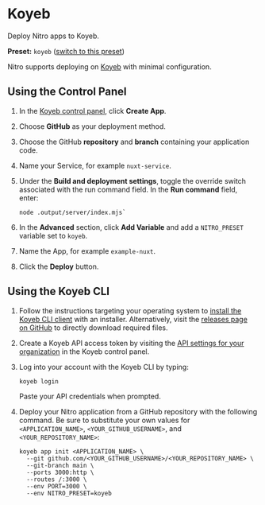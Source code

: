 # Koyeb

Deploy Nitro apps to Koyeb.

**Preset:** `koyeb` ([switch to this preset](/deploy/#changing-the-deployment-preset))

Nitro supports deploying on [Koyeb](https://www.koyeb.com/) with minimal configuration.

## Using the Control Panel

1. In the [Koyeb control panel](https://app.koyeb.com/), click **Create App**.

1. Choose **GitHub** as your deployment method.

1. Choose the GitHub **repository** and **branch** containing your application code.

1. Name your Service, for example `nuxt-service`.

1. Under the **Build and deployment settings**, toggle the override switch associated with the run command field.  In the **Run command** field, enter:

   ```
   node .output/server/index.mjs`
   ```

1. In the **Advanced** section, click **Add Variable** and add a `NITRO_PRESET` variable set to `koyeb`.

1. Name the App, for example `example-nuxt`.

1. Click the **Deploy** button.

## Using the Koyeb CLI

1. Follow the instructions targeting your operating system to [install the Koyeb CLI client](https://www.koyeb.com/docs/cli/installation) with an installer.  Alternatively, visit the [releases page on GitHub](https://github.com/koyeb/koyeb-cli/releases) to directly download required files.

1. Create a Koyeb API access token by visiting the [API settings for your organization](https://app.koyeb.com/settings/api) in the Koyeb control panel.

1. Log into your account with the Koyeb CLI by typing:

   ```
   koyeb login
   ```

   Paste your API credentials when prompted.

1. Deploy your Nitro application from a GitHub repository with the following command.  Be sure to substitute your own values for `<APPLICATION_NAME>`, `<YOUR_GITHUB_USERNAME>`, and `<YOUR_REPOSITORY_NAME>`:

   ```
   koyeb app init <APPLICATION_NAME> \
     --git github.com/<YOUR_GITHUB_USERNAME>/<YOUR_REPOSITORY_NAME> \
     --git-branch main \
     --ports 3000:http \
     --routes /:3000 \
     --env PORT=3000 \
     --env NITRO_PRESET=koyeb
   ```
